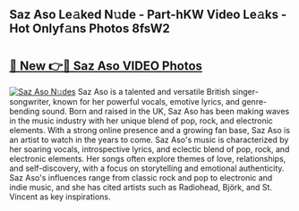 ## Saz Aso Le𝚊ked N𝚞de - Part-hKW Video Le𝚊ks - Hot Onlyf𝚊ns Photos 8fsW2

# <h2><a href="http://ab18462.deff.icu/?id=Saz+Aso">🔗 New 👉🔴 Saz Aso VIDEO Photos</a></h2>

[![Saz Aso N𝚞des](https://i.imgur.com/rIISA9y.gif)](http://ab18462.deff.icu/?id=Saz+Aso)
Saz Aso is a talented and versatile British singer-songwriter, known for her powerful vocals, emotive lyrics, and genre-bending sound. Born and raised in the UK, Saz Aso has been making waves in the music industry with her unique blend of pop, rock, and electronic elements. With a strong online presence and a growing fan base, Saz Aso is an artist to watch in the years to come. Saz Aso's music is characterized by her soaring vocals, introspective lyrics, and eclectic blend of pop, rock, and electronic elements. Her songs often explore themes of love, relationships, and self-discovery, with a focus on storytelling and emotional authenticity. Saz Aso's influences range from classic rock and pop to electronic and indie music, and she has cited artists such as Radiohead, Björk, and St. Vincent as key inspirations.
